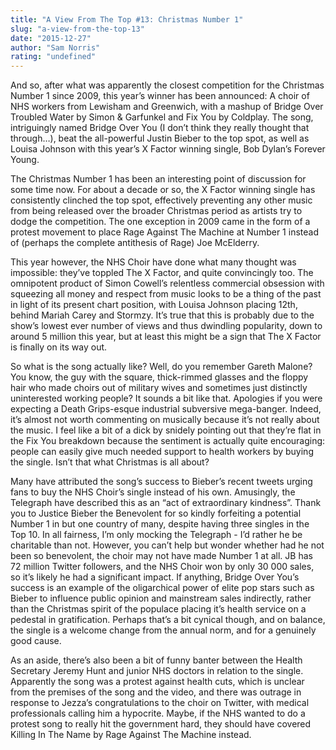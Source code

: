 ```yaml
---
title: "A View From The Top #13: Christmas Number 1"
slug: "a-view-from-the-top-13"
date: "2015-12-27"
author: "Sam Norris"
rating: "undefined"
---
```


And so, after what was apparently the closest competition for the Christmas Number 1 since 2009, this year’s winner has been announced: A choir of NHS workers from Lewisham and Greenwich, with a mashup of Bridge Over Troubled Water by Simon & Garfunkel and Fix You by Coldplay. The song, intriguingly named Bridge Over You (I don’t think they really thought that through…), beat the all-powerful Justin Bieber to the top spot, as well as Louisa Johnson with this year’s X Factor winning single, Bob Dylan’s Forever Young.

The Christmas Number 1 has been an interesting point of discussion for some time now. For about a decade or so, the X Factor winning single has consistently clinched the top spot, effectively preventing any other music from being released over the broader Christmas period as artists try to dodge the competition. The one exception in 2009 came in the form of a protest movement to place Rage Against The Machine at Number 1 instead of (perhaps the complete antithesis of Rage) Joe McElderry.

This year however, the NHS Choir have done what many thought was impossible: they’ve toppled The X Factor, and quite convincingly too. The omnipotent product of Simon Cowell’s relentless commercial obsession with squeezing all money and respect from music looks to be a thing of the past in light of its present chart position, with Louisa Johnson placing 12th, behind Mariah Carey and Stormzy. It’s true that this is probably due to the show’s lowest ever number of views and thus dwindling popularity, down to around 5 million this year, but at least this might be a sign that The X Factor is finally on its way out.

So what is the song actually like? Well, do you remember Gareth Malone? You know, the guy with the square, thick-rimmed glasses and the floppy hair who made choirs out of military wives and sometimes just distinctly uninterested working people? It sounds a bit like that. Apologies if you were expecting a Death Grips-esque industrial subversive mega-banger. Indeed, it’s almost not worth commenting on musically because it’s not really about the music. I feel like a bit of a dick by snidely pointing out that they’re flat in the Fix You breakdown because the sentiment is actually quite encouraging: people can easily give much needed support to health workers by buying the single. Isn’t that what Christmas is all about?

Many have attributed the song’s success to Bieber’s recent tweets urging fans to buy the NHS Choir’s single instead of his own. Amusingly, the Telegraph have described this as an “act of extraordinary kindness”. Thank you to Justice Bieber the Benevolent for so kindly forfeiting a potential Number 1 in but one country of many, despite having three singles in the Top 10. In all fairness, I’m only mocking the Telegraph - I’d rather he be charitable than not. However, you can’t help but wonder whether had he not been so benevolent, the choir may not have made Number 1 at all. JB has 72 million Twitter followers, and the NHS Choir won by only 30 000 sales, so it’s likely he had a significant impact. If anything, Bridge Over You’s success is an example of the oligarchical power of elite pop stars such as Bieber to influence public opinion and mainstream sales indirectly, rather than the Christmas spirit of the populace placing it’s health service on a pedestal in gratification. Perhaps that’s a bit cynical though, and on balance, the single is a welcome change from the annual norm, and for a genuinely good cause.

As an aside, there’s also been a bit of funny banter between the Health Secretary Jeremy Hunt and junior NHS doctors in relation to the single. Apparently the song was a protest against health cuts, which is unclear from the premises of the song and the video, and there was outrage in response to Jezza’s congratulations to the choir on Twitter, with medical professionals calling him a hypocrite. Maybe, if the NHS wanted to do a protest song to really hit the government hard, they should have covered Killing In The Name by Rage Against The Machine instead.
